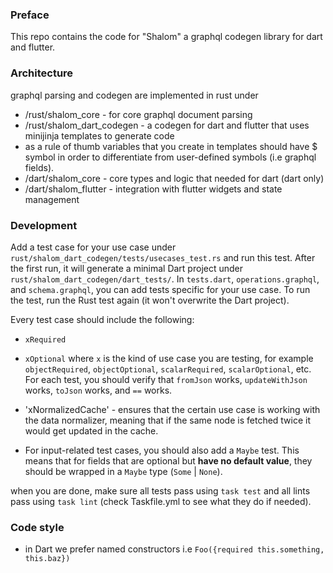 ### Preface
This repo contains the code for "Shalom" a graphql codegen library for dart and flutter.

### Architecture
graphql parsing and codegen are implemented in rust under
- /rust/shalom_core - for core graphql document parsing
- /rust/shalom_dart_codegen - a codegen for dart and flutter that uses minijinja templates to generate code 
- as a rule of thumb variables that you create in templates should have $ symbol in order to differentiate from user-defined symbols (i.e graphql fields).
- /dart/shalom_core - core types and logic that needed for dart (dart only)
- /dart/shalom_flutter - integration with flutter widgets and state management

### Development
Add a test case for your use case under `rust/shalom_dart_codegen/tests/usecases_test.rs` and run this test. After the first run, it will generate a minimal Dart project under `rust/shalom_dart_codegen/dart_tests/`. In `tests.dart`, `operations.graphql`, and `schema.graphql`, you can add tests specific for your use case. To run the test, run the Rust test again (it won't overwrite the Dart project).

Every test case should include the following:

- `xRequired`
- `xOptional`
where `x` is the kind of use case you are testing, for example `objectRequired`, `objectOptional`, `scalarRequired`, `scalarOptional`, etc.
For each test, you should verify that `fromJson` works, `updateWithJson` works, `toJson` works, and `==` works.
- 'xNormalizedCache' - ensures that the certain use case is working with the data normalizer, meaning that if the same node is fetched twice it would get updated in the cache.

- For input-related test cases, you should also add a `Maybe` test. This means that for fields that are optional but **have no default value**, they should be wrapped in a `Maybe` type (`Some` | `None`).

when you are done, make sure all tests pass using `task test` and all lints pass using `task lint` (check Taskfile.yml to see what they do if needed).

### Code style
- in Dart we prefer named constructors i.e `Foo({required this.something, this.baz})`
